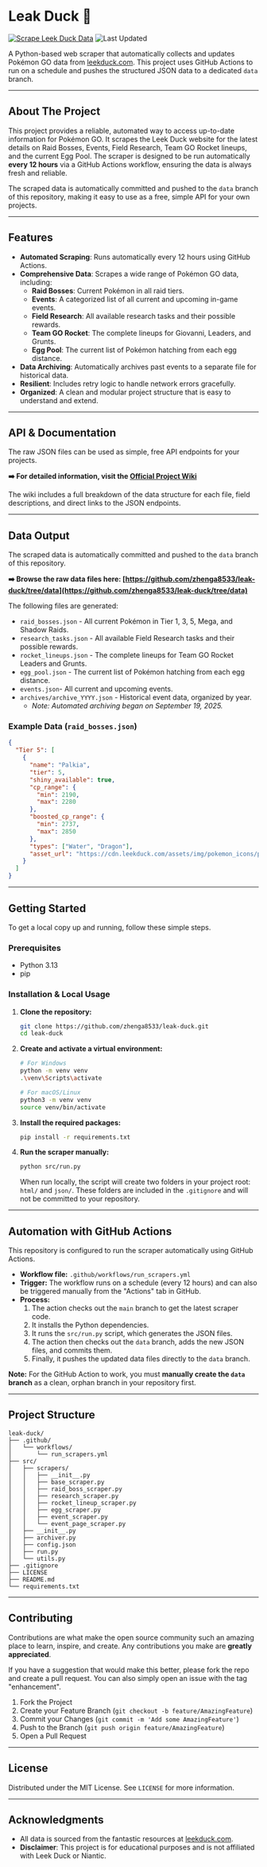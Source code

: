 # Leak Duck 🦆

[![Scrape Leek Duck Data](https://github.com/zhenga8533/leak-duck/actions/workflows/run_scrapers.yml/badge.svg)](https://github.com/zhenga8533/leak-duck/actions/workflows/run_scrapers.yml)
![Last Updated](https://img.shields.io/github/last-commit/zhenga8533/leak-duck/data)

A Python-based web scraper that automatically collects and updates Pokémon GO data from [leekduck.com](https://leekduck.com). This project uses GitHub Actions to run on a schedule and pushes the structured JSON data to a dedicated `data` branch.

-----

## About The Project

This project provides a reliable, automated way to access up-to-date information for Pokémon GO. It scrapes the Leek Duck website for the latest details on Raid Bosses, Events, Field Research, Team GO Rocket lineups, and the current Egg Pool. The scraper is designed to be run automatically **every 12 hours** via a GitHub Actions workflow, ensuring the data is always fresh and reliable.

The scraped data is automatically committed and pushed to the `data` branch of this repository, making it easy to use as a free, simple API for your own projects.

-----

## Features

  - **Automated Scraping**: Runs automatically every 12 hours using GitHub Actions.
  - **Comprehensive Data**: Scrapes a wide range of Pokémon GO data, including:
      - **Raid Bosses**: Current Pokémon in all raid tiers.
      - **Events**: A categorized list of all current and upcoming in-game events.
      - **Field Research**: All available research tasks and their possible rewards.
      - **Team GO Rocket**: The complete lineups for Giovanni, Leaders, and Grunts.
      - **Egg Pool**: The current list of Pokémon hatching from each egg distance.
  - **Data Archiving**: Automatically archives past events to a separate file for historical data.
  - **Resilient**: Includes retry logic to handle network errors gracefully.
  - **Organized**: A clean and modular project structure that is easy to understand and extend.

-----

## API & Documentation

The raw JSON files can be used as simple, free API endpoints for your projects.

**➡️ For detailed information, visit the [Official Project Wiki](https://github.com/zhenga8533/leak-duck/wiki)**

The wiki includes a full breakdown of the data structure for each file, field descriptions, and direct links to the JSON endpoints.

-----

## Data Output

The scraped data is automatically committed and pushed to the `data` branch of this repository.

**➡️ Browse the raw data files here: [https://github.com/zhenga8533/leak-duck/tree/data](https://github.com/zhenga8533/leak-duck/tree/data)**

The following files are generated:

  - `raid_bosses.json` - All current Pokémon in Tier 1, 3, 5, Mega, and Shadow Raids.
  - `research_tasks.json` - All available Field Research tasks and their possible rewards.
  - `rocket_lineups.json` - The complete lineups for Team GO Rocket Leaders and Grunts.
  - `egg_pool.json` - The current list of Pokémon hatching from each egg distance.
  - `events.json`- All current and upcoming events.
  - `archives/archive_YYYY.json` - Historical event data, organized by year.
      - *Note: Automated archiving began on September 19, 2025.*

### Example Data (`raid_bosses.json`)

```json
{
  "Tier 5": [
    {
      "name": "Palkia",
      "tier": 5,
      "shiny_available": true,
      "cp_range": {
        "min": 2190,
        "max": 2280
      },
      "boosted_cp_range": {
        "min": 2737,
        "max": 2850
      },
      "types": ["Water", "Dragon"],
      "asset_url": "https://cdn.leekduck.com/assets/img/pokemon_icons/pm484.icon.png"
    }
  ]
}
```

-----

## Getting Started

To get a local copy up and running, follow these simple steps.

### Prerequisites

  - Python 3.13
  - pip

### Installation & Local Usage

1.  **Clone the repository:**

    ```sh
    git clone https://github.com/zhenga8533/leak-duck.git
    cd leak-duck
    ```

2.  **Create and activate a virtual environment:**

    ```sh
    # For Windows
    python -m venv venv
    .\venv\Scripts\activate

    # For macOS/Linux
    python3 -m venv venv
    source venv/bin/activate
    ```

3.  **Install the required packages:**

    ```sh
    pip install -r requirements.txt
    ```

4.  **Run the scraper manually:**

    ```sh
    python src/run.py
    ```

    When run locally, the script will create two folders in your project root: `html/` and `json/`. These folders are included in the `.gitignore` and will not be committed to your repository.

-----

## Automation with GitHub Actions

This repository is configured to run the scraper automatically using GitHub Actions.

  - **Workflow file:** `.github/workflows/run_scrapers.yml`
  - **Trigger:** The workflow runs on a schedule (every 12 hours) and can also be triggered manually from the "Actions" tab in GitHub.
  - **Process:**
    1.  The action checks out the `main` branch to get the latest scraper code.
    2.  It installs the Python dependencies.
    3.  It runs the `src/run.py` script, which generates the JSON files.
    4.  The action then checks out the `data` branch, adds the new JSON files, and commits them.
    5.  Finally, it pushes the updated data files directly to the `data` branch.

**Note:** For the GitHub Action to work, you must **manually create the `data` branch** as a clean, orphan branch in your repository first.

-----

## Project Structure

```
leak-duck/
├── .github/
│   └── workflows/
│       └── run_scrapers.yml
├── src/
│   ├── scrapers/
│   │   ├── __init__.py
│   │   ├── base_scraper.py
│   │   ├── raid_boss_scraper.py
│   │   ├── research_scraper.py
│   │   ├── rocket_lineup_scraper.py
│   │   ├── egg_scraper.py
│   │   ├── event_scraper.py
│   │   └── event_page_scraper.py
│   ├── __init__.py
│   ├── archiver.py
│   ├── config.json
│   ├── run.py
│   └── utils.py
├── .gitignore
├── LICENSE
├── README.md
└── requirements.txt
```

-----

## Contributing

Contributions are what make the open source community such an amazing place to learn, inspire, and create. Any contributions you make are **greatly appreciated**.

If you have a suggestion that would make this better, please fork the repo and create a pull request. You can also simply open an issue with the tag "enhancement".

1.  Fork the Project
2.  Create your Feature Branch (`git checkout -b feature/AmazingFeature`)
3.  Commit your Changes (`git commit -m 'Add some AmazingFeature'`)
4.  Push to the Branch (`git push origin feature/AmazingFeature`)
5.  Open a Pull Request

-----

## License

Distributed under the MIT License. See `LICENSE` for more information.

-----

## Acknowledgments

  - All data is sourced from the fantastic resources at [leekduck.com](https://leekduck.com).
  - **Disclaimer**: This project is for educational purposes and is not affiliated with Leek Duck or Niantic.
